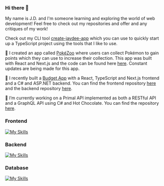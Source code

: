 ### Hi there 👋

<!--
**jdplumst/jdplumst** is a ✨ _special_ ✨ repository because its `README.md` (this file) appears on your GitHub profile.

Here are some ideas to get you started:

- 🔭 I’m currently working on ...
- 🌱 I’m currently learning ...
- 👯 I’m looking to collaborate on ...
- 🤔 I’m looking for help with ...
- 💬 Ask me about ...
- 📫 How to reach me: ...
- 😄 Pronouns: ...
- ⚡ Fun fact: ...
-->

My name is J.D. and I'm someone learning and exploring the world of web development! Feel free to check out my repositories and offer and any critiques of my work!

Check out my CLI tool [create-jaydee-app](https://github.com/jdplumst/create-jaydee-app) which you can use to quickly start up a TypeScript project using the tools that I like to use.

🔭 I created an app called [PokéZoo](https://pokezoo.vercel.app/) where users can collect Pokémon to gain points which they can use to increase their collection. This app was built with React and Next.js and the code can be found here [here](https://github.com/jdplumst/pokezoo). Constant updates are being made for this app.

🔭 I recently built a [Budget App](https://budget-app-coral.vercel.app/) with a React, TypeScript and Next.js frontend and a C# and ASP.NET backend. You can find the frontend repository [here](https://github.com/jdplumst/budget-app) and the backend repository [here](https://github.com/jdplumst/budget-app-server).

🔭 I’m currently working on a Primal API implemented as both a RESTful API and a GraphQL API using C# and Hot Chocolate. You can find the repository [here](https://github.com/jdplumst/primal-api).

<!-- ### Languages and Tools
[![My Skills](https://skillicons.dev/icons?i=html,css,js,ts,cs,react,nextjs,dotnet,nodejs,express,tailwind,materialui,postgres,mysql,mongodb,prisma)](https://skillicons.dev)
 -->

### Frontend
[![My Skills](https://skillicons.dev/icons?i=html,css,js,ts,react,nextjs,tailwind)](https://skillicons.dev)

### Backend
[![My Skills](https://skillicons.dev/icons?i=cs,dotnet,nodejs,express,nextjs,graphql,postman)](https://skillicons.dev)

### Database
[![My Skills](https://skillicons.dev/icons?i=postgres,mysql,mongodb,sqlite,prisma,planetscale,supabase)](https://skillicons.dev)
